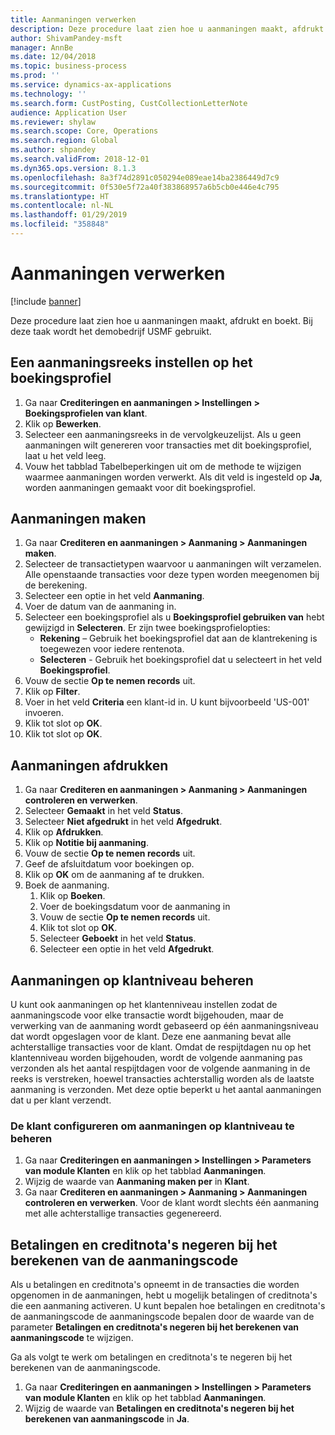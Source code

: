 ```yaml
---
title: Aanmaningen verwerken
description: Deze procedure laat zien hoe u aanmaningen maakt, afdrukt en boekt.
author: ShivamPandey-msft
manager: AnnBe
ms.date: 12/04/2018
ms.topic: business-process
ms.prod: ''
ms.service: dynamics-ax-applications
ms.technology: ''
ms.search.form: CustPosting, CustCollectionLetterNote
audience: Application User
ms.reviewer: shylaw
ms.search.scope: Core, Operations
ms.search.region: Global
ms.author: shpandey
ms.search.validFrom: 2018-12-01
ms.dyn365.ops.version: 8.1.3
ms.openlocfilehash: 8a3f74d2891c050294e089eae14ba2386449d7c9
ms.sourcegitcommit: 0f530e5f72a40f383868957a6b5cb0e446e4c795
ms.translationtype: HT
ms.contentlocale: nl-NL
ms.lasthandoff: 01/29/2019
ms.locfileid: "358848"
---
```

# <a name="process-collection-letters"></a>Aanmaningen verwerken

[!include [banner](../../includes/banner.md)]

Deze procedure laat zien hoe u aanmaningen maakt, afdrukt en boekt. Bij deze taak wordt het demobedrijf USMF gebruikt.

## <a name="set-up-a-collection-letter-sequence-on-the-posting-profile"></a>Een aanmaningsreeks instellen op het boekingsprofiel
1. Ga naar **Crediteringen en aanmaningen > Instellingen > Boekingsprofielen van klant**.
2. Klik op **Bewerken**.
3. Selecteer een aanmaningsreeks in de vervolgkeuzelijst. Als u geen aanmaningen wilt genereren voor transacties met dit boekingsprofiel, laat u het veld leeg.  
4. Vouw het tabblad Tabelbeperkingen uit om de methode te wijzigen waarmee aanmaningen worden verwerkt. Als dit veld is ingesteld op **Ja**, worden aanmaningen gemaakt voor dit boekingsprofiel.  

## <a name="create-collection-letters"></a>Aanmaningen maken
1. Ga naar **Crediteren en aanmaningen > Aanmaning > Aanmaningen maken**.
2. Selecteer de transactietypen waarvoor u aanmaningen wilt verzamelen. Alle openstaande transacties voor deze typen worden meegenomen bij de berekening.  
2. Selecteer een optie in het veld **Aanmaning**.
3. Voer de datum van de aanmaning in.
4. Selecteer een boekingsprofiel als u **Boekingsprofiel gebruiken van** hebt gewijzigd in **Selecteren**. Er zijn twee boekingsprofielopties:   
   - **Rekening** – Gebruik het boekingsprofiel dat aan de klantrekening is toegewezen voor iedere rentenota.   
   - **Selecteren** - Gebruik het boekingsprofiel dat u selecteert in het veld **Boekingsprofiel**.  
5. Vouw de sectie **Op te nemen records** uit.
6. Klik op **Filter**.
7. Voer in het veld **Criteria** een klant-id in. U kunt bijvoorbeeld 'US-001' invoeren.
8. Klik tot slot op **OK**.
9. Klik tot slot op **OK**.

## <a name="print-collection-letters"></a>Aanmaningen afdrukken
1. Ga naar **Crediteren en aanmaningen > Aanmaning > Aanmaningen controleren en verwerken**.
2. Selecteer **Gemaakt** in het veld **Status**.
3. Selecteer **Niet afgedrukt** in het veld **Afgedrukt**.
4. Klik op **Afdrukken**.
5. Klik op **Notitie bij aanmaning**.
6. Vouw de sectie **Op te nemen records** uit.
7. Geef de afsluitdatum voor boekingen op.
8. Klik op **OK** om de aanmaning af te drukken.
9. Boek de aanmaning.
   1. Klik op **Boeken**.
   2. Voer de boekingsdatum voor de aanmaning in
   3. Vouw de sectie **Op te nemen records** uit.
   4. Klik tot slot op **OK**.
   5. Selecteer **Geboekt** in het veld **Status**.
   6. Selecteer een optie in het veld **Afgedrukt**.

## <a name="control-collection-letters-at-the-customer-level"></a>Aanmaningen op klantniveau beheren
U kunt ook aanmaningen op het klantenniveau instellen zodat de aanmaningscode voor elke transactie wordt bijgehouden, maar de verwerking van de aanmaning wordt gebaseerd op één aanmaningsniveau dat wordt opgeslagen voor de klant. Deze ene aanmaning bevat alle achterstallige transacties voor de klant. Omdat de respijtdagen nu op het klantenniveau worden bijgehouden, wordt de volgende aanmaning pas verzonden als het aantal respijtdagen voor de volgende aanmaning in de reeks is verstreken, hoewel transacties achterstallig worden als de laatste aanmaning is verzonden. Met deze optie beperkt u het aantal aanmaningen dat u per klant verzendt. 

### <a name="set-up-the-customer-to-control-collection-letters-at-the-customer-level"></a>De klant configureren om aanmaningen op klantniveau te beheren
1.  Ga naar **Crediteringen en aanmaningen > Instellingen > Parameters van module Klanten** en klik op het tabblad **Aanmaningen**. 
2.  Wijzig de waarde van **Aanmaning maken per** in **Klant**. 
3.  Ga naar **Crediteren en aanmaningen > Aanmaning > Aanmaningen controleren en verwerken**. Voor de klant wordt slechts één aanmaning met alle achterstallige transacties gegenereerd.

## <a name="ignore-payments-and-credit-memos-when-calculating-the-collection-letter-code"></a>Betalingen en creditnota's negeren bij het berekenen van de aanmaningscode
Als u betalingen en creditnota's opneemt in de transacties die worden opgenomen in de aanmaningen, hebt u mogelijk betalingen of creditnota's die een aanmaning activeren. U kunt bepalen hoe betalingen en creditnota's de aanmaningscode de aanmaningscode bepalen door de waarde van de parameter **Betalingen en creditnota's negeren bij het berekenen van aanmaningscode** te wijzigen. 

Ga als volgt te werk om betalingen en creditnota's te negeren bij het berekenen van de aanmaningscode.
1. Ga naar **Crediteringen en aanmaningen > Instellingen > Parameters van module Klanten** en klik op het tabblad **Aanmaningen**. 
2. Wijzig de waarde van **Betalingen en creditnota's negeren bij het berekenen van aanmaningscode** in **Ja**.

